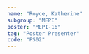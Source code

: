 ```yaml
---
name: "Royce, Katherine"
subgroup: "MEPI"
poster: "MEPI-16"
tag: "Poster Presenter"
code: "PS02"
---
```


